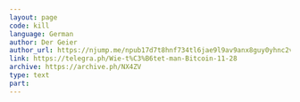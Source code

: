 ```yaml
---
layout: page
code: kill
language: German
author: Der Geier
author_url: https://njump.me/npub17d7t8hnf734tl6jae9l9av9anx8guy0yhnc2vd9w22vgcvrazs8qjtsnpu
link: https://telegra.ph/Wie-t%C3%B6tet-man-Bitcoin-11-28
archive: https://archive.ph/NX4ZV
type: text
part: 
---
```


